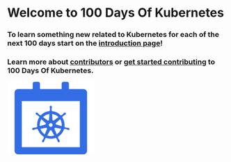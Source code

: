 # Welcome to 100 Days Of Kubernetes

### To learn something new related to Kubernetes for each of the next 100 days start on the [introduction page](./overview.md)!

### Learn more about [contributors](./contributors.md) or [get started contributing](https://github.com/100daysofkubernetes/100DaysOfKubernetes) to 100 Days Of Kubernetes.

<img src="./assets/100dk.png" alt="logo" width="200"/>
